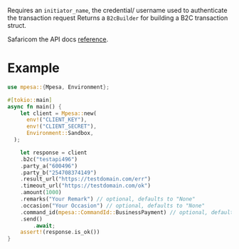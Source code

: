 Requires an `initiator_name`, the credential/ username used to authenticate the transaction request
Returns a `B2cBuilder` for building a B2C transaction struct.

Safaricom the API docs [reference](https://developer.safaricom.co.ke/APIs/BusinessToCustomer).

# Example
```rust
use mpesa::{Mpesa, Environment};

#[tokio::main]
async fn main() {
	let client = Mpesa::new(
      env!("CLIENT_KEY"),
      env!("CLIENT_SECRET"),
      Environment::Sandbox,
  );

	let response = client
    .b2c("testapi496")
    .party_a("600496")
    .party_b("254708374149")
    .result_url("https://testdomain.com/err")
    .timeout_url("https://testdomain.com/ok")
    .amount(1000)
    .remarks("Your Remark") // optional, defaults to "None"
    .occasion("Your Occasion") // optional, defaults to "None"
    .command_id(mpesa::CommandId::BusinessPayment) // optional, defaults to `CommandId::BusinessPayment`
    .send()
		.await;
	assert!(response.is_ok())
}
```